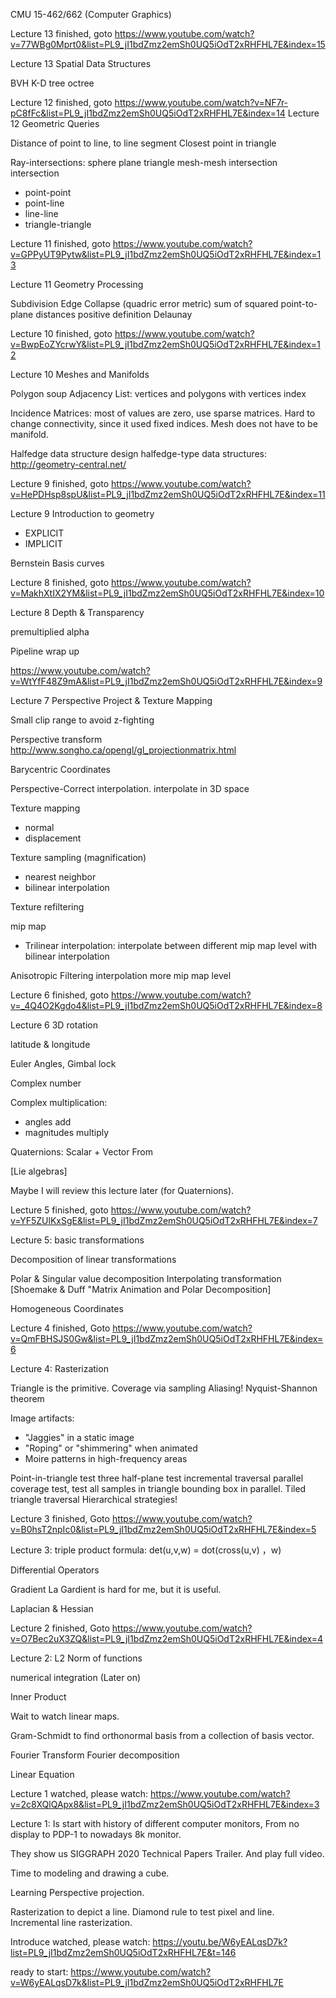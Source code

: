 CMU 15-462/662 (Computer Graphics)


Lecture 13 finished, goto https://www.youtube.com/watch?v=77WBg0Mprt0&list=PL9_jI1bdZmz2emSh0UQ5iOdT2xRHFHL7E&index=15

Lecture 13 Spatial Data Structures

BVH
K-D tree
octree

Lecture 12 finished, goto https://www.youtube.com/watch?v=NF7r-pC8fFc&list=PL9_jI1bdZmz2emSh0UQ5iOdT2xRHFHL7E&index=14
Lecture 12 Geometric Queries

Distance of point to line, to line segment
Closest point in triangle

Ray-intersections: sphere plane triangle
mesh-mesh intersection
intersection
- point-point
- point-line
- line-line
- triangle-triangle

Lecture 11 finished, goto https://www.youtube.com/watch?v=GPPyUT9Pytw&list=PL9_jI1bdZmz2emSh0UQ5iOdT2xRHFHL7E&index=13

Lecture 11 Geometry Processing

Subdivision
Edge Collapse (quadric error metric) sum of squared point-to-plane distances
positive definition
Delaunay

Lecture 10 finished, goto https://www.youtube.com/watch?v=BwpEoZYcrwY&list=PL9_jI1bdZmz2emSh0UQ5iOdT2xRHFHL7E&index=12

Lecture 10 Meshes and Manifolds

Polygon soup
Adjacency List: vertices and polygons with vertices index

Incidence Matrices: most of values are zero, use sparse matrices. Hard to change connectivity, since it used fixed indices. Mesh does not have to be manifold.

Halfedge data structure
design halfedge-type data structures: http://geometry-central.net/

Lecture 9 finished, goto https://www.youtube.com/watch?v=HePDHsp8spU&list=PL9_jI1bdZmz2emSh0UQ5iOdT2xRHFHL7E&index=11

Lecture 9 Introduction to geometry

- EXPLICIT
- IMPLICIT

Bernstein Basis
curves


Lecture 8 finished, goto https://www.youtube.com/watch?v=MakhXtIX2YM&list=PL9_jI1bdZmz2emSh0UQ5iOdT2xRHFHL7E&index=10

Lecture 8 Depth & Transparency

premultiplied alpha

Pipeline wrap up

 https://www.youtube.com/watch?v=WtYfF48Z9mA&list=PL9_jI1bdZmz2emSh0UQ5iOdT2xRHFHL7E&index=9

Lecture 7 Perspective Project &  Texture Mapping

Small clip range to avoid z-fighting

Perspective transform http://www.songho.ca/opengl/gl_projectionmatrix.html

Barycentric Coordinates

Perspective-Correct interpolation. interpolate in 3D space

Texture mapping
- normal
- displacement

Texture sampling (magnification)
- nearest neighbor
- bilinear interpolation

Texture refiltering

mip map
- Trilinear interpolation: interpolate between different mip map level with bilinear interpolation

Anisotropic Filtering
interpolation more mip map level

Lecture 6 finished, goto https://www.youtube.com/watch?v=_4Q4O2Kgdo4&list=PL9_jI1bdZmz2emSh0UQ5iOdT2xRHFHL7E&index=8

Lecture 6 3D rotation

latitude & longitude

Euler Angles, Gimbal lock

Complex number

Complex multiplication:
- angles add
- magnitudes multiply

Quaternions:
Scalar + Vector From

[Lie algebras]

Maybe I will review this lecture later (for Quaternions).


Lecture 5 finished, goto https://www.youtube.com/watch?v=YF5ZUlKxSgE&list=PL9_jI1bdZmz2emSh0UQ5iOdT2xRHFHL7E&index=7

Lecture 5: basic transformations

Decomposition of linear transformations

Polar & Singular value decomposition
Interpolating transformation [Shoemake & Duff "Matrix Animation and Polar Decomposition]

Homogeneous Coordinates

Lecture 4 finished, Goto https://www.youtube.com/watch?v=QmFBHSJS0Gw&list=PL9_jI1bdZmz2emSh0UQ5iOdT2xRHFHL7E&index=6

Lecture 4: Rasterization

Triangle is the primitive.
Coverage via sampling
Aliasing!
Nyquist-Shannon theorem

Image artifacts:
- "Jaggies" in a static image
- "Roping" or "shimmering" when animated
- Moire patterns in high-frequency areas

Point-in-triangle test
three half-plane test
incremental traversal
parallel coverage test, test all samples in triangle bounding box in parallel.
Tiled triangle traversal
Hierarchical strategies!

Lecture 3 finished, Goto https://www.youtube.com/watch?v=B0hsT2npIc0&list=PL9_jI1bdZmz2emSh0UQ5iOdT2xRHFHL7E&index=5

Lecture 3: triple product formula: det(u,v,w) =  dot(cross(u,v) ，w)

Differential Operators

Gradient
La Gardient is hard for me, but it is useful.

Laplacian & Hessian

Lecture 2 finished, Goto https://www.youtube.com/watch?v=O7Bec2uX3ZQ&list=PL9_jI1bdZmz2emSh0UQ5iOdT2xRHFHL7E&index=4

Lecture 2:
L2 Norm of functions

numerical integration (Later on)

Inner Product

Wait to watch linear maps.

Gram-Schmidt to find orthonormal basis from a collection of basis vector.

Fourier Transform Fourier decomposition

Linear Equation


Lecture 1 watched, please watch: https://www.youtube.com/watch?v=2c8XQlQApx8&list=PL9_jI1bdZmz2emSh0UQ5iOdT2xRHFHL7E&index=3

Lecture 1:
Is start with history of different computer monitors, From no display to PDP-1 to nowadays 8k monitor.

They show us SIGGRAPH 2020 Technical Papers Trailer.
And play full video.

Time to modeling and drawing a cube.

Learning Perspective projection.

Rasterization to depict a line. Diamond rule to test pixel and line.
Incremental line rasterization.

Introduce watched, please watch: https://youtu.be/W6yEALqsD7k?list=PL9_jI1bdZmz2emSh0UQ5iOdT2xRHFHL7E&t=146

ready to start: https://www.youtube.com/watch?v=W6yEALqsD7k&list=PL9_jI1bdZmz2emSh0UQ5iOdT2xRHFHL7E
